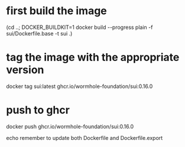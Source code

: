 # first build the image
(cd ..; DOCKER_BUILDKIT=1 docker build --progress plain -f sui/Dockerfile.base -t sui .)
# tag the image with the appropriate version
docker tag sui:latest ghcr.io/wormhole-foundation/sui:0.16.0
# push to ghcr
docker push ghcr.io/wormhole-foundation/sui:0.16.0

echo remember to update both Dockerfile and Dockerfile.export
